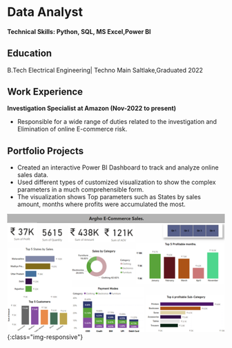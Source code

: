 # Data Analyst
#### Technical Skills: Python, SQL, MS Excel,Power BI
## Education
B.Tech Electrical Engineering| Techno Main Saltlake,Graduated 2022
## Work Experience
**Investigation Specialist at Amazon (Nov-2022 to present)**
* Responsible for a wide range of duties related to the investigation and Elimination of online E-commerce risk.
  
## Portfolio Projects

* Created an interactive Power BI Dashboard  to track and analyze online sales data.
* Used different types of customized visualization to show the complex parameters in a much comprehensible form.
* The visualization shows Top parameters such as States by sales amount, months where profits were accumulated the most.

![Power BI dashboard](./assets/img/full%20final.png "Dashboard"){:class="img-responsive"}

